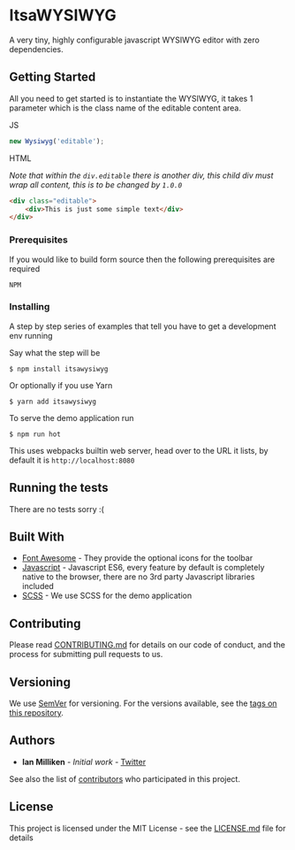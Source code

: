 # ItsaWYSIWYG

A very tiny, highly configurable javascript WYSIWYG editor with zero dependencies.

## Getting Started

All you need to get started is to instantiate the WYSIWYG, it takes 1 parameter which is the class name of the 
editable content area.

JS

```javascript
new Wysiwyg('editable');
```

HTML

_Note that within the `div.editable` there is another div, this child div must wrap all content, this is to be 
changed by `1.0.0`_

```html
<div class="editable">
    <div>This is just some simple text</div>
</div>
```


### Prerequisites

If you would like to build form source then the following prerequisites are required

```
NPM
```

### Installing

A step by step series of examples that tell you have to get a development env running

Say what the step will be

```
$ npm install itsawysiwyg
```

Or optionally if you use Yarn

```
$ yarn add itsawysiwyg
```

To serve the demo application run 

```
$ npm run hot
```

This uses webpacks builtin web server, head over to the URL it lists, by default it is `http://localhost:8080`

## Running the tests

There are no tests sorry :(

## Built With

* [Font Awesome](https://fontawesome.com/) - They provide the optional icons for the toolbar
* [Javascript](http://es6-features.org) - Javascript ES6, every feature by default is completely native to the 
browser, there are no 3rd party Javascript libraries included
* [SCSS](https://sass-lang.com/) - We use SCSS for the demo application

## Contributing

Please read [CONTRIBUTING.md](https://gist.github.com/PurpleBooth/b24679402957c63ec426) for details on our code of conduct, and the process for submitting pull requests to us.

## Versioning

We use [SemVer](http://semver.org/) for versioning. For the versions available, see the [tags on this repository](https://github.com/1e4/wysiwyg/tags). 

## Authors

* **Ian Milliken** - *Initial work* - [Twitter](https://twitter.com/1e4_)

See also the list of [contributors](https://github.com/1e4/wysiwyg/graphs/contributors) who participated in this project.

## License

This project is licensed under the MIT License - see the [LICENSE.md](LICENSE.md) file for details